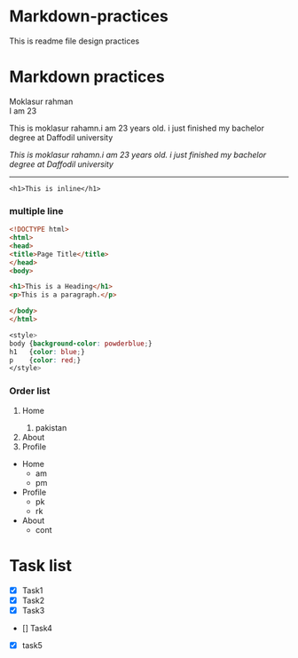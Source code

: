 # Markdown-practices
This is readme file design practices


# Markdown practices

Moklasur rahman <br>
I am 23



<p>This is moklasur rahamn.i am 23 years old. i just finished my bachelor degree at Daffodil university</p>

<i>This is moklasur rahamn.i am 23 years old. i just finished my bachelor degree at Daffodil university</i>
<br>

---

`<h1>This is inline</h1>`


### multiple line 
<!-- HTML formet -->
```html
<!DOCTYPE html>
<html>
<head>
<title>Page Title</title>
</head>
<body>

<h1>This is a Heading</h1>
<p>This is a paragraph.</p>

</body>
</html>
```

<!-- css formet -->
```css
<style>
body {background-color: powderblue;}
h1   {color: blue;}
p    {color: red;}
</style>
```

### Order list

<ol>
  <li>Home</li>
  <ol>
    <li> pakistan </li>
  </ol>
  <li>About</li>
  <li>Profile</li>
</ol>


- Home
  - am
  - pm
- Profile
    - pk
    - rk
- About
  - cont
  
  
  
# Task list

- [x] Task1
- [x] Task2
- [x] Task3
- [] Task4
- [x] task5
